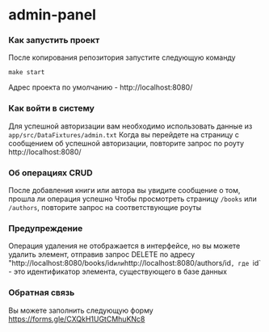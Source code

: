 # admin-panel

### Как запустить проект
После копирования репозитория запустите следующую команду

```
make start
```
Адрес проекта по умолчанию - http://localhost:8080/

### Как войти в систему
Для успешной авторизации вам необходимо использовать данные из `app/src/DataFixtures/admin.txt`
Когда вы перейдете на страницу с сообщением об успешной авторизации, повторите запрос по роуту http://localhost:8080/

### Об операциях CRUD
После добавления книги или автора вы увидите сообщение о том, прошла ли операция успешно
Чтобы просмотреть страницу `/books` или `/authors`, повторите запрос на соответствующие роуты

### Предупреждение
Операция удаления не отображается в интерфейсе, но вы можете удалить элемент, отправив запрос DELETE по адресу "http://localhost:8080/books/id` или `http://localhost:8080/authors/id`, где `id` - это идентификатор элемента, существующего в базе данных

### Обратная связь
Вы можете заполнить следующую форму https://forms.gle/CXQkH1UGtCMhuKNc8
